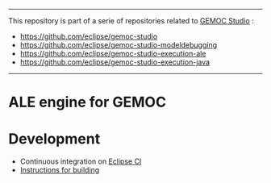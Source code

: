 -------------
This repository is part of a serie of repositories related to [GEMOC Studio](http://eclipse.org/gemoc) :
- https://github.com/eclipse/gemoc-studio
- https://github.com/eclipse/gemoc-studio-modeldebugging
- https://github.com/eclipse/gemoc-studio-execution-ale
- https://github.com/eclipse/gemoc-studio-execution-java
-------------



ALE engine for GEMOC
====================


# Development
- Continuous integration on [Eclipse CI](https://ci.eclipse.org/gemoc/job/gemoc-studio/)
- [Instructions for building](https://github.com/eclipse/gemoc-studio/tree/master/dev_support/full_compilation)
